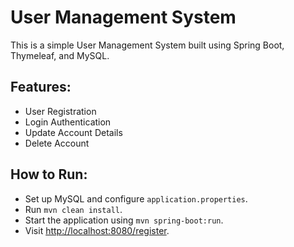 # User Management System

This is a simple User Management System built using Spring Boot, Thymeleaf, and MySQL.

## Features:
- User Registration
- Login Authentication
- Update Account Details
- Delete Account

## How to Run:
- Set up MySQL and configure `application.properties`.
- Run `mvn clean install`.
- Start the application using `mvn spring-boot:run`.
- Visit [http://localhost:8080/register](http://localhost:8080/register).
